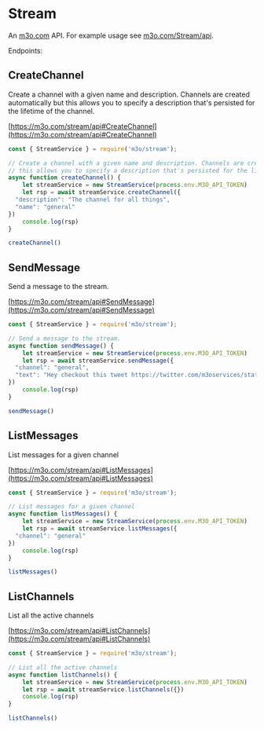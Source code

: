 # Stream

An [m3o.com](https://m3o.com) API. For example usage see [m3o.com/Stream/api](https://m3o.com/Stream/api).

Endpoints:

## CreateChannel

Create a channel with a given name and description. Channels are created automatically but
this allows you to specify a description that's persisted for the lifetime of the channel.


[https://m3o.com/stream/api#CreateChannel](https://m3o.com/stream/api#CreateChannel)

```js
const { StreamService } = require('m3o/stream');

// Create a channel with a given name and description. Channels are created automatically but
// this allows you to specify a description that's persisted for the lifetime of the channel.
async function createChannel() {
	let streamService = new StreamService(process.env.M3O_API_TOKEN)
	let rsp = await streamService.createChannel({
  "description": "The channel for all things",
  "name": "general"
})
	console.log(rsp)
}

createChannel()
```
## SendMessage

Send a message to the stream.


[https://m3o.com/stream/api#SendMessage](https://m3o.com/stream/api#SendMessage)

```js
const { StreamService } = require('m3o/stream');

// Send a message to the stream.
async function sendMessage() {
	let streamService = new StreamService(process.env.M3O_API_TOKEN)
	let rsp = await streamService.sendMessage({
  "channel": "general",
  "text": "Hey checkout this tweet https://twitter.com/m3oservices/status/1455291054295498752"
})
	console.log(rsp)
}

sendMessage()
```
## ListMessages

List messages for a given channel


[https://m3o.com/stream/api#ListMessages](https://m3o.com/stream/api#ListMessages)

```js
const { StreamService } = require('m3o/stream');

// List messages for a given channel
async function listMessages() {
	let streamService = new StreamService(process.env.M3O_API_TOKEN)
	let rsp = await streamService.listMessages({
  "channel": "general"
})
	console.log(rsp)
}

listMessages()
```
## ListChannels

List all the active channels


[https://m3o.com/stream/api#ListChannels](https://m3o.com/stream/api#ListChannels)

```js
const { StreamService } = require('m3o/stream');

// List all the active channels
async function listChannels() {
	let streamService = new StreamService(process.env.M3O_API_TOKEN)
	let rsp = await streamService.listChannels({})
	console.log(rsp)
}

listChannels()
```
